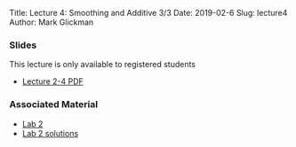 Title: Lecture 4: Smoothing and Additive 3/3
Date: 2019-02-6
Slug: lecture4
Author: Mark Glickman




### Slides
This lecture is only available to registered students

- [Lecture 2-4 PDF](https://canvas.harvard.edu/courses/48088/files/7282186?module_item_id=484111)

### Associated Material 

- [Lab 2]({filename}../../labs/lab2/cs109b_lab2_smooths_and_GAMs.ipynb)
- [Lab 2 solutions]({filename}../../labs/lab2/cs109b_lab2_smooths_and_GAMs_solutions.ipynb)
